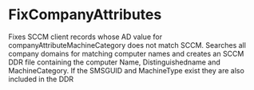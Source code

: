 # FixCompanyAttributes
Fixes SCCM client records whose AD value for companyAttributeMachineCategory does not match SCCM. Searches all company domains for matching computer names and creates an SCCM DDR file containing the computer Name, Distinguishedname and MachineCategory. If the SMSGUID and MachineType exist they are also included in the DDR
